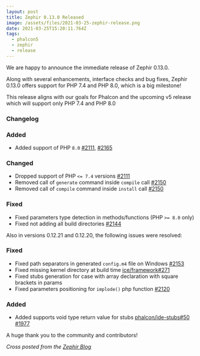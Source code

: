 ```yaml
---
layout: post
title: Zephir 0.13.0 Released
image: /assets/files/2021-03-25-zephir-release.png
date: 2021-03-25T15:20:11.764Z
tags:
  - phalcon5
  - zephir
  - release
---
```

We are happy to announce the immediate release of Zephir 0.13.0.
<!--more-->

Along with several enhancements, interface checks and bug fixes, Zephir 0.13.0 offers support for PHP 7.4 and PHP 8.0, which is a big milestone!

This release aligns with our goals for Phalcon and the upcoming v5 release which will support only PHP 7.4 and PHP 8.0

### Changelog
### Added
- Added support of PHP `8.0` [#2111](https://github.com/zephir-lang/zephir/pull/2111), [#2165](https://github.com/zephir-lang/zephir/pull/2165)

### Changed
- Dropped support of PHP `<= 7.4` versions [#2111](https://github.com/zephir-lang/zephir/pull/2111)
- Removed call of `generate` command inside `compile` call [#2150](https://github.com/zephir-lang/zephir/pull/2150)
- Removed call of `compile` command inside `install` call [#2150](https://github.com/zephir-lang/zephir/pull/2150)

### Fixed
- Fixed parameters type detection in methods/functions (PHP `>= 8.0` only)
- Fixed not adding all build directories [#2144](https://github.com/zephir-lang/zephir/pull/2144)

Also in versions 0.12.21 and 0.12.20, the following issues were resolved:

### Fixed
- Fixed path separators in generated `config.m4` file on Windows [#2153](https://github.com/zephir-lang/zephir/issues/2153)
- Fixed missing kernel directory at build time [ice/framework#271](https://github.com/ice/framework/issues/271)
- Fixed stubs generation for case with array declaration with square brackets in params
- Fixed parameters positioning for `implode()` php function [#2120](https://github.com/zephir-lang/zephir/issues/2120)

### Added
- Added supports void type return value for stubs
  [phalcon/ide-stubs#50](https://github.com/phalcon/ide-stubs/pull/50)
  [#1977](https://github.com/zephir-lang/zephir/issues/1977)

A huge thank you to the community and contributors!

_Cross posted from the [Zephir Blog](https://blog.zephir-lang.com/post/zephir-0-13-0)_